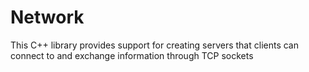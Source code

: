 # Network

This C++ library provides support for creating servers that clients can connect to and exchange information through TCP sockets
